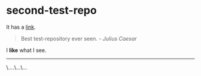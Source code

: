 # second-test-repo

It has a [link](https://www.github.com/RayMacBart/test-repository).

> Best test-repository ever seen.
> *\- Julius Caesar*

I **like** what I see.

*****
\…\.\…\…
